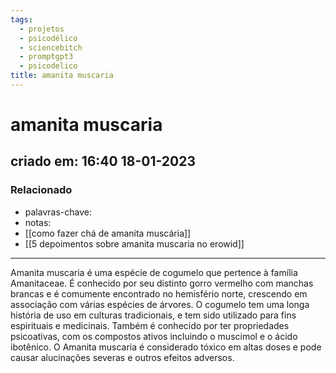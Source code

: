 ```yaml
---
tags:
  - projetos
  - psicodélico
  - sciencebitch
  - promptgpt3
  - psicodelico
title: amanita muscaria
---
```


# amanita muscaria

## criado em: 16:40 18-01-2023

### Relacionado

- palavras-chave: 
- notas: 
- [[como fazer chá de amanita muscária]]
- [[5 depoimentos sobre amanita muscaria no erowid]]
---

Amanita muscaria é uma espécie de cogumelo que pertence à família Amanitaceae. É conhecido por seu distinto gorro vermelho com manchas brancas e é comumente encontrado no hemisfério norte, crescendo em associação com várias espécies de árvores. O cogumelo tem uma longa história de uso em culturas tradicionais, e tem sido utilizado para fins espirituais e medicinais. Também é conhecido por ter propriedades psicoativas, com os compostos ativos incluindo o muscimol e o ácido ibotênico. O Amanita muscaria é considerado tóxico em altas doses e pode causar alucinações severas e outros efeitos adversos.
